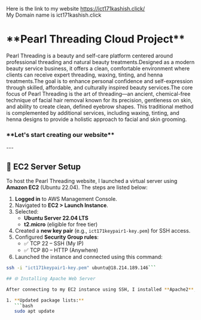 Here is the link  to my website 
https://ict171kashish.click/<br>
My Domain name is ict171kashish.click

<h1>**Pearl Threading Cloud Project**</h1>
           Pearl Threading is a beauty and self-care platform centered around professional threading and natural beauty
           treatments.Designed as a modern beauty service business, it offers a clean, comfortable environment where
           clients can receive expert threading, waxing, tinting, and henna treatments.The goal is to enhance personal
           confidence and self-expression through skilled, affordable, and culturally inspired beauty services.The core
           focus of Pearl Threading is the art of threading—an ancient, chemical-free technique of facial hair removal
           known for its precision, gentleness on skin, and ability to create clean, defined eyebrow shapes.
           This traditional method is complemented by additional services, including waxing, tinting, and henna designs to provide a 
           holistic approach to facial and skin grooming.
           <br>
<h3>**Let's start creating our website**</h3> 
---

## 🔧 EC2 Server Setup

To host the Pearl Threading website, I launched a virtual server using **Amazon EC2** (Ubuntu 22.04). The steps are listed below:

1. **Logged in** to AWS Management Console.
2. Navigated to **EC2 > Launch Instance**.
3. Selected:
   - **Ubuntu Server 22.04 LTS**
   - **t2.micro** (eligible for free tier)
4. Created a **new key pair** (e.g., `ict171keypair1-key.pem`) for SSH access.
5. Configured **Security Group rules**:
   - ✅ TCP 22 – SSH (My IP)
   - ✅ TCP 80 – HTTP (Anywhere)
6. Launched the instance and connected using this command:

```bash
ssh -i "ict171keypair1-key.pem" ubuntu@18.214.189.146```

## 🌐 Installing Apache Web Server

After connecting to my EC2 instance using SSH, I installed **Apache2**, the open-source web server software.

1. **Updated package lists:**
   ```bash
   sudo apt update

